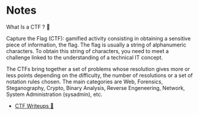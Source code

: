 # Notes 

What Is a CTF ? 🏁

Capture the Flag (CTF): gamified activity consisting in obtaining a sensitive piece of information, the flag. The flag is usually a string of alphanumeric characters. To obtain this string of characters, you need to meet a challenge linked to the understanding of a technical IT concept.

The CTFs bring together a set of problems whose resolution gives more or less points depending on the difficulty, the number of resolutions or a set of notation rules chosen. The main categories are Web, Forensics, Steganography, Crypto, Binary Analysis, Reverse Engeneering, Network, System Administration (sysadmin), etc.

- [CTF Writeups 🏁](CTF%20Writeups)

